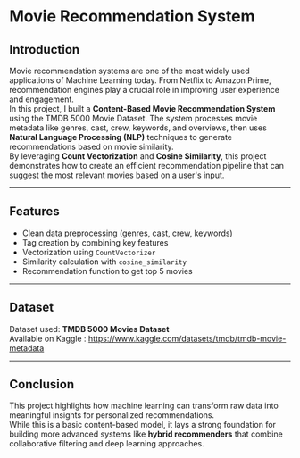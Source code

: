 # Movie Recommendation System

## Introduction

Movie recommendation systems are one of the most widely used
applications of Machine Learning today. From Netflix to Amazon Prime,
recommendation engines play a crucial role in improving user experience
and engagement.\
In this project, I built a **Content-Based Movie Recommendation System**
using the TMDB 5000 Movie Dataset. The system processes movie metadata
like genres, cast, crew, keywords, and overviews, then uses **Natural
Language Processing (NLP)** techniques to generate recommendations based
on movie similarity.\
By leveraging **Count Vectorization** and **Cosine Similarity**, this
project demonstrates how to create an efficient recommendation pipeline
that can suggest the most relevant movies based on a user's input.

------------------------------------------------------------------------

## Features

-   Clean data preprocessing (genres, cast, crew, keywords)
-   Tag creation by combining key features
-   Vectorization using `CountVectorizer`
-   Similarity calculation with `cosine_similarity`
-   Recommendation function to get top 5 movies

------------------------------------------------------------------------

## Dataset

Dataset used: **TMDB 5000 Movies Dataset**\
Available on
Kaggle : https://www.kaggle.com/datasets/tmdb/tmdb-movie-metadata

------------------------------------------------------------------------

## Conclusion

This project highlights how machine learning can transform raw data into
meaningful insights for personalized recommendations.\
While this is a basic content-based model, it lays a strong foundation
for building more advanced systems like **hybrid recommenders** that
combine collaborative filtering and deep learning approaches.
